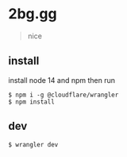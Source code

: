 # 2bg.gg

> nice

## install

install node 14 and npm then run

```
$ npm i -g @cloudflare/wrangler
$ npm install
```

## dev

```
$ wrangler dev
```
